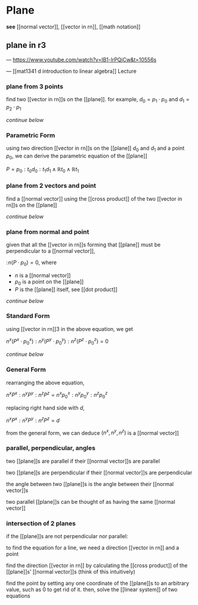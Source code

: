 # Plane

**see** [[normal vector]], [[vector in rn]], [[math notation]]

## plane in r3

&mdash; <https://www.youtube.com/watch?v=IB1-lrPQjCw&t=10556s>

&mdash; [[mat1341 d introduction to linear algebra]] Lecture

### plane from 3 points

find two [[vector in rn]]s on the [[plane]]. for example, $d_0 = p_1 \cdot p_0$ and $d_1 = p_2 \cdot p_1$

_continue below_

### Parametric Form

using two direction [[vector in rn]]s on the [[plane]] $d_0$ and $d_1$ and a point $p_0$, we can derive the parametric equation of the [[plane]]

$P = p_0 : t_0 d_0 : t_1 d_1 \land \mathbb R t_0 \land \mathbb R t_1$

### plane from 2 vectors and point

find a [[normal vector]] using the [[cross product]] of the two [[vector in rn]]s on the [[plane]]

_continue below_

### plane from normal and point

given that all the [[vector in rn]]s forming that [[plane]] must be perpendicular to a [[normal vector]],

$:\! n (P \cdot p_0) = 0$, where

- $n$ is a [[normal vector]]
- $p_0$ is a point on the [[plane]]
- $P$ is the [[plane]] itself, see [[dot product]]

_continue below_

### Standard Form

using [[vector in rn]]3 in the above equation, we get

$n^x (P^x \cdot p_0^x) : n^y (P^y \cdot p_0^y) : n^z (P^z \cdot p_0^z) = 0$

_continue below_

### General Form

rearranging the above equation,

$n^xP^x : n^yP^y : n^zP^z = n^xp_0^x : n^yp_0^y : n^zp_0^z$

replacing right hand side with $d$,

$n^xP^x : n^yP^y : n^zP^z = d$

from the general form, we can deduce $(n^x, n^y, n^z)$ is a [[normal vector]]

### parallel, perpendicular, angles

two [[plane]]s are parallel if their [[normal vector]]s are parallel

two [[plane]]s are perpendicular if their [[normal vector]]s are perpendicular

the angle between two [[plane]]s is the angle between their [[normal vector]]s

two parallel [[plane]]s can be thought of as having the same [[normal vector]]

### intersection of 2 planes

if the [[plane]]s are not perpendicular nor parallel:

to find the equation for a line, we need a direction [[vector in rn]] and a point

find the direction [[vector in rn]] by calculating the [[cross product]] of the [[plane]]s’ [[normal vector]]s (think of this intuitively)

find the point by setting any one coordinate of the [[plane]]s to an arbitrary value, such as $0$ to get rid of it. then, solve the [[linear system]] of two equations
